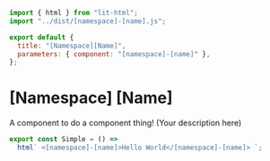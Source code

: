 ```js script
import { html } from "lit-html";
import "../dist/[namespace]-[name].js";

export default {
  title: "[Namespace][Name]",
  parameters: { component: "[namespace]-[name]" },
};
```

# [Namespace] [Name]

A component to do a component thing! (Your description here)

```js story
export const Simple = () =>
  html` <[namespace]-[name]>Hello World</[namespace]-[name]> `;
```
